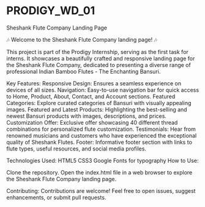 # PRODIGY_WD_01

Sheshank Flute Company Landing Page

🎶 Welcome to the Sheshank Flute Company landing page! 🎶

This project is part of the Prodigy Internship, serving as the first task for interns. It showcases a beautifully crafted and responsive landing page for the Sheshank Flute Company, dedicated to presenting a diverse range of professional Indian Bamboo Flutes - The Enchanting Bansuri.

Key Features:
Responsive Design: Ensures a seamless experience on devices of all sizes.
Navigation: Easy-to-use navigation bar for quick access to Home, Product, About, Contact, and Account sections.
Featured Categories: Explore curated categories of Bansuri with visually appealing images.
Featured and Latest Products: Highlighting the best-selling and newest Bansuri products with images, descriptions, and prices.
Customization Offer: Exclusive offer showcasing 40 different thread combinations for personalized flute customization.
Testimonials: Hear from renowned musicians and customers who have experienced the exceptional quality of Sheshank Flutes.
Footer: Informative footer section with links to flute types, useful resources, and social media profiles.

Technologies Used:
HTML5
CSS3
Google Fonts for typography
How to Use:

Clone the repository.
Open the index.html file in a web browser to explore the Sheshank Flute Company landing page.

Contributing:
Contributions are welcome! Feel free to open issues, suggest enhancements, or submit pull requests.
